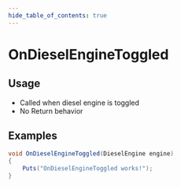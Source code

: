 ```yaml
---
hide_table_of_contents: true
---
```


# OnDieselEngineToggled

## Usage

* Called when diesel engine is toggled
* No Return behavior

## Examples

```csharp title=""
void OnDieselEngineToggled(DieselEngine engine)
{
    Puts("OnDieselEngineToggled works!");
}
```
